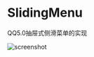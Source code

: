 # SlidingMenu
QQ5.0抽屉式侧滑菜单的实现

![screenshot](https://github.com/ykmeory/SlidingMenu/blob/master/screenshot.jpg "截图")
